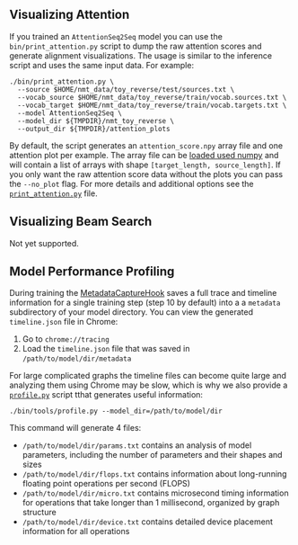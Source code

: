 ## Visualizing Attention

If you trained an `AttentionSeq2Seq` model you can use the `bin/print_attention.py` script to dump the raw attention scores and generate alignment visualizations. The usage is similar to the inference script and uses the same input data. For example:

```
./bin/print_attention.py \
  --source $HOME/nmt_data/toy_reverse/test/sources.txt \
  --vocab_source $HOME/nmt_data/toy_reverse/train/vocab.sources.txt \
  --vocab_target $HOME/nmt_data/toy_reverse/train/vocab.targets.txt \
  --model AttentionSeq2Seq \
  --model_dir ${TMPDIR}/nmt_toy_reverse \
  --output_dir ${TMPDIR}/attention_plots
```

By default, the script generates an `attention_score.npy` array file and one attention plot per example. The array file can be [loaded used numpy](https://docs.scipy.org/doc/numpy/reference/generated/numpy.load.html) and will contain a list of arrays with shape `[target_length, source_length]`. If you only want the raw attention score data without the plots you can pass the `--no_plot` flag. For more details and additional options see the [`print_attention.py`](https://github.com/dennybritz/seq2seq/blob/master/bin/print_attention.py) file.


## Visualizing Beam Search

Not yet supported.


## Model Performance Profiling

During training the [MetadataCaptureHook](https://github.com/dennybritz/seq2seq/blob/master/seq2seq/training/hooks.py) saves a full  trace and timeline information for a single training step (step 10 by default) into a
a `metadata` subdirectory of your model directory. You can view the generated `timeline.json` file in Chrome:

1. Go to `chrome://tracing`
2. Load the `timeline.json` file that was saved in `/path/to/model/dir/metadata`

For large complicated graphs the timeline files can become quite large and analyzing them using Chrome may be slow, which is why we also provide a [`profile.py`](https://github.com/dennybritz/seq2seq/blob/master/bin/tools/profile.py) script tthat generates useful information:

```shell
./bin/tools/profile.py --model_dir=/path/to/model/dir
```

This command will generate 4 files:

- `/path/to/model/dir/params.txt` contains an analysis of model parameters, including the number of parameters and their shapes and sizes
- `/path/to/model/dir/flops.txt` contains information about long-running floating point operations per second (FLOPS)
- `/path/to/model/dir/micro.txt` contains microsecond timing information for operations that take longer than 1 millisecond, organized by graph structure
- `/path/to/model/dir/device.txt` contains detailed device placement information for all operations
